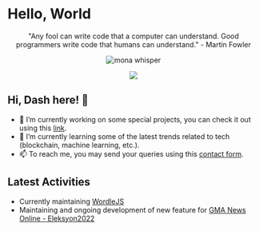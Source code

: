 <!--
**LordDashMe/LordDashMe** is a ✨ _special_ ✨ repository because its `README.md` (this file) appears on your GitHub profile.

Here are some ideas to get you started:

- 🔭 I’m currently working on ...
- 🌱 I’m currently learning ...
- 👯 I’m looking to collaborate on ...
- 🤔 I’m looking for help with ...
- 💬 Ask me about ...
- 📫 How to reach me: ...
- 😄 Pronouns: ...
- ⚡ Fun fact: ...
-->

<!--
# Hello, World!

The usually we do when we are learning a new programming language is to print ```Hello, World!``` and that's the same when you opened or discovered my profile :joy:.

<p align="center"><img src="https://github.githubassets.com/images/modules/notifications/inbox-zero.svg" alt="inbox zero" /></p>

## Hi, Dash here! :wave:

- 🔭 I’m currently working on some Special Projects, you can check this [project list](http://lorddashme.github.io/projects/).
- 🌱 I’m currently learning **Data Science**, **Machine Learning**, etc.
- 📫 How to reach me: Send your queries using this [contact form](http://lorddashme.github.io/contact/).
- :rainbow: Want to donating any token? :heart: I'm really grateful for that, here is my address: 0x370C28483aF8cD4F7A9A1496f8b1888a73d8A684

<p align="center"><img src="https://github.githubassets.com/images/mona-whisper.gif" alt="mona whisper" /></p>

<p align="center">
  <a href="https://github.com/LordDashMe/github-contribution-stats/">
    <img src="https://github-contribution-stats.vercel.app/api/?username=lorddashme" />
  </a>
</p>

<p align="center">"Any fool can write code that a computer can understand. Good programmers write code that humans can understand." - Martin Fowler</p>
-->

# Hello, World

<p align="center">"Any fool can write code that a computer can understand. Good programmers write code that humans can understand." - Martin Fowler</p>

<p align="center"><img src="https://github.githubassets.com/images/mona-whisper.gif" alt="mona whisper" /></p>

<p align="center">
  <a href="https://github.com/LordDashMe/github-contribution-stats/">
    <img src="https://github-contribution-stats.vercel.app/api/?username=lorddashme" />
  </a>
</p>

## Hi, Dash here! :wave:

- 🔭 I’m currently working on some special projects, you can check it out using this [link](http://lorddashme.github.io/projects/).
- 🌱 I’m currently learning some of the latest trends related to tech (blockchain, machine learning, etc.).
- 📫 To reach me, you may send your queries using this [contact form](http://lorddashme.github.io/contact/).

## Latest Activities

- Currently maintaining [WordleJS](https://lorddashme.github.io/wordlejs/)
- Maintaining and ongoing development of new feature for [GMA News Online - Eleksyon2022](https://gmanetwork.com/news/eleksyon2022)

